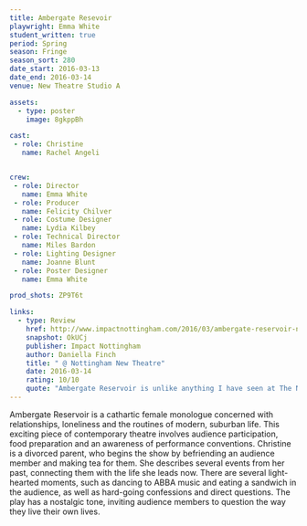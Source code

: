 ```yaml
---
title: Ambergate Resevoir
playwright: Emma White
student_written: true
period: Spring
season: Fringe
season_sort: 280
date_start: 2016-03-13
date_end: 2016-03-14
venue: New Theatre Studio A

assets:
  - type: poster
    image: 8gkppBh

cast:
 - role: Christine
   name: Rachel Angeli


crew:
 - role: Director
   name: Emma White
 - role: Producer
   name: Felicity Chilver
 - role: Costume Designer
   name: Lydia Kilbey
 - role: Technical Director
   name: Miles Bardon
 - role: Lighting Designer
   name: Joanne Blunt
 - role: Poster Designer
   name: Emma White

prod_shots: ZP9T6t

links:
  - type: Review
    href: http://www.impactnottingham.com/2016/03/ambergate-reservoir-nottingham-new-theatre/
    snapshot: OkUCj
    publisher: Impact Nottingham
    author: Daniella Finch
    title: " @ Nottingham New Theatre"
    date: 2016-03-14
    rating: 10/10
    quote: "Ambergate Reservoir is unlike anything I have seen at The Nottingham New Theatre. The production fuses elements of comedy and suspenseful drama to create a show that showcases director Emma White’s wonderful script-writing and Rachel Angeli’s completely engrossing acting. "
---
```


Ambergate Reservoir is a cathartic female monologue concerned with relationships, loneliness and the routines of modern, suburban life. This exciting piece of contemporary theatre involves audience participation, food preparation and an awareness of performance conventions. Christine is a divorced parent, who begins the show by befriending an audience member and making tea for them. She describes several events from her past, connecting them with the life she leads now. There are several light-hearted moments, such as dancing to ABBA music and eating a sandwich in the audience, as well as hard-going confessions and direct questions. The play has a nostalgic tone, inviting audience members to question the way they live their own lives.
